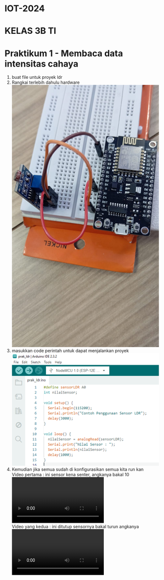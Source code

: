 # IOT-2024
# KELAS 3B TI

# Praktikum 1 - Membaca data intensitas cahaya

1. buat file untuk proyek ldr
2. Rangkai terlebih dahulu hardware <br>
![](./ss%20iot/hardware-ldr.jpg)
3. masukkan code perintah untuk dapat menjalankan proyek <br>
![](./ss%20iot/prak_ldr.PNG)
4. Kemudian jika semua sudah di konfigurasikan semua kita run kan <br>
Video pertama : ini sensor kena senter, angkanya bakal 10 <br>
[<video controls src="ini sensor kena senter, angkanya bakal 10.mp4" title="Title"></video>](https://drive.google.com/file/d/187HYXjMG5PoDc_l5JerB2jLNvsOQ9I_6/view?usp=drive_link) <br>
Video yang kedua : ini ditutup sensornya bakal turun angkanya <br>
<video controls src="ini_ditutup_sensornya_bakal_turun_angkanya.mp4" title="Title"></video>
